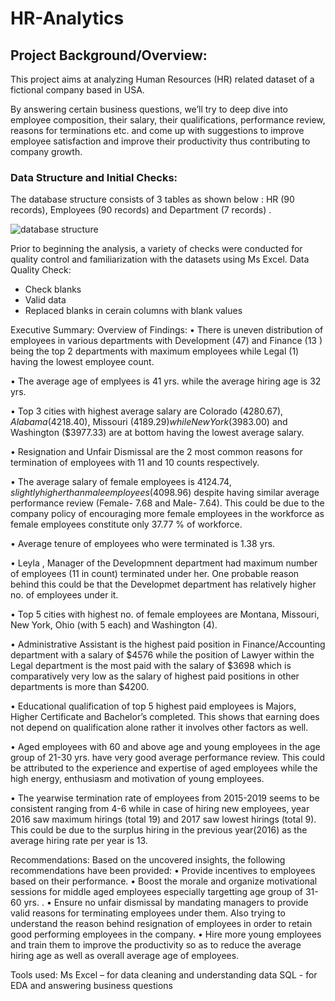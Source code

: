 # HR-Analytics

## Project Background/Overview:

This project aims at analyzing Human Resources (HR) related dataset of a fictional company based in USA.

By answering certain business questions, we’ll try to deep dive into employee composition, their salary, their qualifications, performance review, reasons for terminations etc. and come up with suggestions to improve employee satisfaction and improve their productivity thus contributing to company growth.

### Data Structure and Initial Checks:

The database structure consists of 3 tables as shown below : HR (90 records), Employees (90 records) and Department (7 records) .

![database structure](image.jpg)

Prior to beginning the analysis, a variety of checks were conducted for quality control and familiarization with the datasets using Ms Excel.
Data Quality Check:
-	Check blanks
-	Valid data
-	Replaced blanks in cerain columns with blank values 

Executive Summary:
Overview of Findings:
•	There is uneven distribution of employees in various departments with Development (47) and Finance (13 ) being the top 2 departments with maximum employees while Legal (1) having the lowest employee count.

•	The average age of emplyees is 41 yrs. while the average hiring age is 32 yrs.

•	Top 3 cities with highest average salary are Colorado ($4280.67), Alabama ($4218.40), Missouri ($4189.29) while New York ($3983.00) and Washington ($3977.33) are at bottom having the lowest average salary.

•	Resignation and Unfair Dismissal are the 2 most common reasons for termination of employees with 11 and 10 counts respectively.

•	The average salary of female employees is $4124.74, slightly higher than male employees ($4098.96) despite having similar average performance review (Female- 7.68 and Male- 7.64). This could be due to the company policy of encouraging  more female employees in the workforce as female employees constitute only 37.77 % of workforce.

•	Average tenure of employees who were terminated is 1.38 yrs.

•	Leyla , Manager of the Developmnent department had maximum number of employees (11 in count) terminated under her. One probable reason behind this could be that the  Developmet department has relatively higher no. of employees under it.

•	Top 5 cities with highest no. of female employees are Montana, Missouri, New York, Ohio (with 5 each) and Washington (4).

•	Administrative Assistant is the highest paid position in Finance/Accounting department with a salary of $4576 while the position of Lawyer within the Legal department is the most paid with the salary of $3698 which is comparatively very low as the salary of highest paid positions in other departments is more than $4200.

•	Educational qualification of top 5 highest paid employees is Majors, Higher Certificate and Bachelor’s completed. This shows that earning does not depend on qualification alone rather it involves other factors as well.

•	Aged employees with 60 and above age and young employees in the age group of 21-30 yrs. have very good average performance review. This could be attributed to the experience and expertise of aged employees while the high energy, enthusiasm and motivation of young employees.

•	The yearwise termination rate of employees from 2015-2019 seems to be consistent ranging from 4-6 while in case of hiring new employees, year 2016 saw maximum hirings (total 19) and 2017 saw lowest hirings (total 9). This could be due to the surplus hiring in the previous year(2016) as the average hiring rate per year is 13.

Recommendations:
Based on the uncovered insights, the following recommendations have been provided:
•	Provide incentives to employees based on their performance.
•	Boost the morale and organize motivational sessions for middle aged employees especially targetting age group of 31-60 yrs. .
•	Ensure no unfair dismissal by mandating managers to provide valid reasons for terminating employees under them. Also trying to understand the reason behind resignation of employees in order to retain good performing employees in the company.
•	Hire more young employees and train them to improve the productivity so as to reduce the average hiring age as well as overall average age of employees.

Tools used:
Ms Excel – for data cleaning and understanding data
SQL - for EDA and answering business questions
